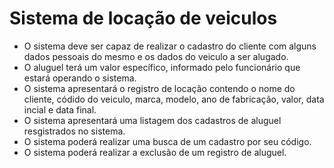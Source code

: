 # Sistema de locação de veiculos
- O sistema deve ser capaz de realizar o cadastro do cliente com alguns dados pessoais do mesmo e os dados do veiculo a ser alugado.
- O aluguel terá um valor específico, informado pelo funcionário que estará operando o sistema.
- O sistema apresentará o registro de locação contendo o nome do cliente, códido do veiculo, marca, modelo, ano de fabricação, valor, data incial e data final. 
- O sistema apresentará uma listagem dos cadastros de aluguel resgistrados no sistema.
- O sistema poderá realizar uma busca de um cadastro por seu código.
- O sistema poderá realizar a exclusão de um registro de aluguel. 
